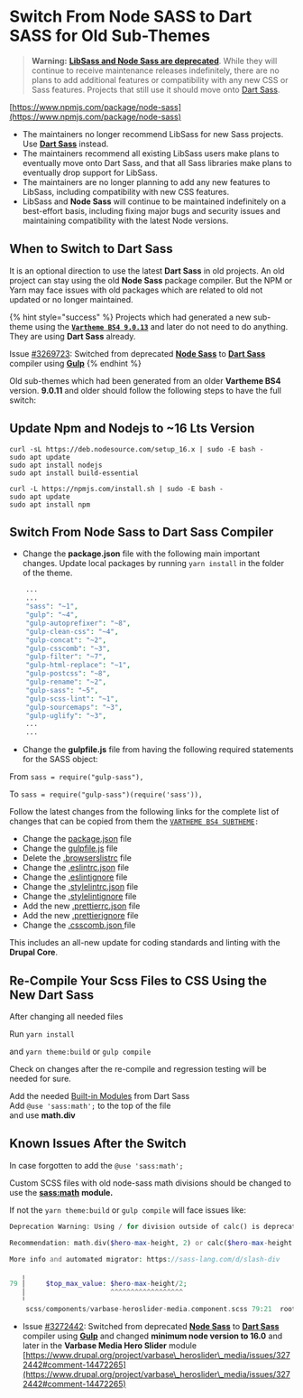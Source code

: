 # Switch From Node SASS to Dart SASS for Old Sub-Themes

> **Warning:** [**LibSass and Node Sass are deprecated**](https://sass-lang.com/blog/libsass-is-deprecated). While they will continue to receive maintenance releases indefinitely, there are no plans to add additional features or compatibility with any new CSS or Sass features. Projects that still use it should move onto [Dart Sass](https://sass-lang.com/dart-sass).

[https://www.npmjs.com/package/node-sass](https://www.npmjs.com/package/node-sass)

* The maintainers no longer recommend LibSass for new Sass projects. Use [**Dart Sass**](https://sass-lang.com/dart-sass) instead.
* The maintainers recommend all existing LibSass users make plans to eventually move onto Dart Sass, and that all Sass libraries make plans to eventually drop support for LibSass.
* The maintainers are no longer planning to add any new features to LibSass, including compatibility with new CSS features.
* LibSass and **Node Sass** will continue to be maintained indefinitely on a best-effort basis, including fixing major bugs and security issues and maintaining compatibility with the latest Node versions.

## When to Switch to Dart Sass

It is an optional direction to use the latest **Dart Sass** in old projects. An old project can stay using the old **Node Sass** package compiler. But the NPM or Yarn may face issues with old packages which are related to old not updated or no longer maintained.

{% hint style="success" %}
Projects which had generated a new sub-theme using the [**`Vartheme BS4 9.0.13`**](https://www.drupal.org/project/vartheme\_bs4/releases/9.0.13) and later do not need to do anything. They are using **Dart Sass** already.



Issue [#3269723](https://www.drupal.org/i/3269723): Switched from deprecated [**Node Sass**](https://www.npmjs.com/package/node-sass) to [**Dart Sass**](https://sass-lang.com/dart-sass) compiler using [**Gulp**](https://www.npmjs.com/package/gulp)
{% endhint %}



Old sub-themes which had been generated from an older **Vartheme BS4** version. **9.0.11** and older should follow the following steps to have the full switch:

## Update Npm and Nodejs to \~16 Lts Version

```
curl -sL https://deb.nodesource.com/setup_16.x | sudo -E bash - 
sudo apt update
sudo apt install nodejs
sudo apt install build-essential

curl -L https://npmjs.com/install.sh | sudo -E bash -
sudo apt update
sudo apt install npm
```

## Switch From Node Sass to Dart Sass Compiler

* Change the **package.json** file with the following main important changes. Update local packages by running `yarn install` in the folder of the theme.

```php
    ...
    ...
    "sass": "~1",
    "gulp": "~4",
    "gulp-autoprefixer": "~8",
    "gulp-clean-css": "~4",
    "gulp-concat": "~2",
    "gulp-csscomb": "~3",
    "gulp-filter": "~7",
    "gulp-html-replace": "~1",
    "gulp-postcss": "~8",
    "gulp-rename": "~2",
    "gulp-sass": "~5",
    "gulp-scss-lint": "~1",
    "gulp-sourcemaps": "~3",
    "gulp-uglify": "~3",
    ...
    ...
```

* Change the **gulpfile.js** file from having the following required statements for the SASS object:  &#x20;

From `sass = require("gulp-sass"),`

To     `sass = require("gulp-sass")(require('sass')),`&#x20;

Follow the latest changes from the following links for the complete list of changes that can be copied from them the  [`VARTHEME BS4 SUBTHEME`](https://git.drupalcode.org/project/vartheme\_bs4/-/blob/9.0.13/VARTHEME\_BS4\_SUBTHEME)`:`&#x20;

* Change the [package.json](https://git.drupalcode.org/project/vartheme\_bs4/-/blob/9.0.13/VARTHEME\_BS4\_SUBTHEME/package.json) file
* Change the [gulpfile.js](https://git.drupalcode.org/project/vartheme\_bs4/-/blob/9.0.13/VARTHEME\_BS4\_SUBTHEME/gulpfile.js) file
* Delete the [.browserslistrc](https://git.drupalcode.org/project/vartheme\_bs4/-/blob/9.0.11/VARTHEME\_BS4\_SUBTHEME/.browserslistrc) file
* Change the [.eslintrc.json](https://git.drupalcode.org/project/vartheme\_bs4/-/blob/9.0.13/VARTHEME\_BS4\_SUBTHEME/.eslintrc.json) file
* Change the [.eslintignore](https://git.drupalcode.org/project/vartheme\_bs4/-/blob/9.0.13/VARTHEME\_BS4\_SUBTHEME/.eslintignore) file
* Change the [.stylelintrc.json](https://git.drupalcode.org/project/vartheme\_bs4/-/blob/9.0.13/VARTHEME\_BS4\_SUBTHEME/.stylelintrc.json) file
* Change the [.stylelintignore](https://git.drupalcode.org/project/vartheme\_bs4/-/blob/9.0.13/VARTHEME\_BS4\_SUBTHEME/.stylelintignore) file
* Add the new [.prettierrc.json](https://git.drupalcode.org/project/vartheme\_bs4/-/blob/9.0.13/VARTHEME\_BS4\_SUBTHEME/.prettierrc.json) file
* Add the new [.prettierignore](https://git.drupalcode.org/project/vartheme\_bs4/-/blob/9.0.13/VARTHEME\_BS4\_SUBTHEME/.prettierignore) file
* Change the [.csscomb.json ](https://git.drupalcode.org/project/vartheme\_bs4/-/blob/9.0.13/VARTHEME\_BS4\_SUBTHEME/.csscomb.json)file

This includes an all-new update for coding standards and linting with the **Drupal Core**.

## Re-Compile Your Scss Files to CSS Using the New Dart Sass

After changing all needed files

Run `yarn install`

and `yarn theme:build` or `gulp compile`&#x20;

Check on changes after the re-compile and regression testing will be needed for sure.

Add the needed [Built-in Modules](https://sass-lang.com/documentation/modules) from Dart Sass\
Add `@use 'sass:math';` to the top of the file\
and use **math.div**

## Known Issues After the Switch

In case forgotten to add the `@use 'sass:math';`

Custom SCSS files with old node-sass math divisions should be changed to use the [**sass:math**](https://sass-lang.com/documentation/modules/math) **module.**

If not the `yarn theme:build` or `gulp compile` will face issues like:

```php
Deprecation Warning: Using / for division outside of calc() is deprecated and will be removed in Dart Sass 2.0.0.

Recommendation: math.div($hero-max-height, 2) or calc($hero-max-height / 2)

More info and automated migrator: https://sass-lang.com/d/slash-div

   ╷
79 │     $top_max_value: $hero-max-height/2;
   │                     ^^^^^^^^^^^^^^^^^^
   ╵
    scss/components/varbase-heroslider-media.component.scss 79:21  root stylesheet
```

* Issue [#3272442](https://www.drupal.org/project/varbase\_heroslider\_media/issues/3272442#comment-14472265): Switched from deprecated [**Node Sass**](https://www.npmjs.com/package/node-sass) to [**Dart Sass**](https://sass-lang.com/dart-sass) compiler using [**Gulp**](https://www.npmjs.com/package/gulp) and changed **minimum node version to 16.0** and later in the **Varbase Media Hero Slider** module  [https://www.drupal.org/project/varbase\_heroslider\_media/issues/3272442#comment-14472265](https://www.drupal.org/project/varbase\_heroslider\_media/issues/3272442#comment-14472265)

